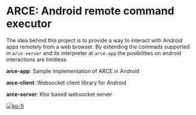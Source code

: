 # ARCE: Android remote command executor

The idea behind this project is to provide a way to interact with Android apps remotely from a web browser.
By extending the commads supported in `arce-server` and its interpreter at `arce-app` the posibilities on android interactions are limitless.

**arce-app**: Sample implementation of ARCE in Android

**arce-client**: Websocket client library for Android

**arce-server**: Ktor based websocket server

[![ko-fi](https://ko-fi.com/img/githubbutton_sm.svg)](https://ko-fi.com/I2I13KE80)
